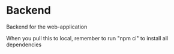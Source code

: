 # Backend
Backend for the web-application

When you pull this to local, remember to run "npm ci" to install all dependencies
